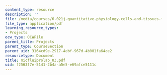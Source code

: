 ```yaml
---
content_type: resource
description: ''
file: /media/courses/6-021j-quantitative-physiology-cells-and-tissues-fall-2004/f2563f7e51412b4aa5e5e69afce5111c_micfluiprolab_03.pdf
file_type: application/pdf
learning_resource_types:
- Projects
ocw_type: OCWFile
parent_title: Projects
parent_type: CourseSection
parent_uid: 3164cd9e-2917-4ebf-967d-4b001fa64ce2
resourcetype: Document
title: micfluiprolab_03.pdf
uid: f2563f7e-5141-2b4a-a5e5-e69afce5111c
---
```


